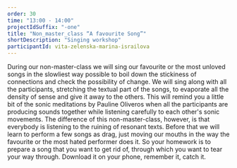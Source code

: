 ```yaml
---
order: 30
time: "13:00 - 14:00"
projectIdSuffix: "-one"
title: "Non_master_class “A favourite Song”"
shortDescription: "Singing workshop"
participantId: vita-zelenska-marina-israilova
---
```


During our non-master-class we will sing our favourite or the most unloved songs in the slowliest way possible to boil down the stickiness of connections and check the possibility of change. We will sing along with all the participants, stretching the textual part of the songs, to evaporate all the density of sense and give it away to the others. This will remind you a little bit of the sonic meditations by Pauline Oliveros when all the participants are producing sounds together while listening carefully to each other's sonic movements. The difference of this non-master-class, however, is that everybody is listening to the ruining of resonant texts.
Before that we will learn to perform a few songs as drag, just moving our mouths in the way the favourite or the most hated performer does it. 
So your homework is to prepare a song that you want to get rid of, through which you want to tear your way through. Download it on your phone, remember it, catch it.
